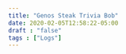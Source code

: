```yaml
---
title: "Genos Steak Trivia Bob"
date: 2020-02-05T12:58:22-05:00
draft : "false"
tags : ["Logs"]
---
```


<!--more-->


<!--
1 read

2 write

3 music

4 sing

5 YT Vizzies

6 P Call

7 Dance workout

8 POLIW.AT Blog

9 Archive

10 FF L&L

11 Friends & Fam

12 Love & Legacy

 -->
